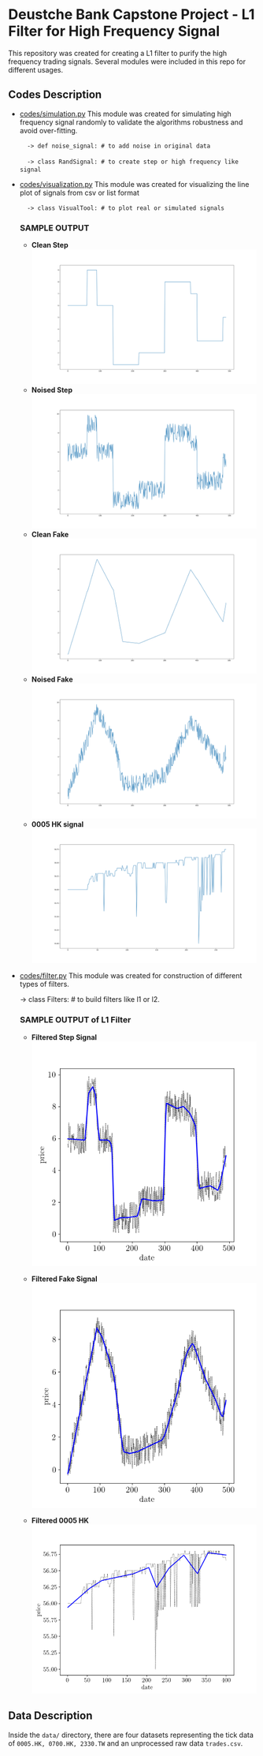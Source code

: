 # Deustche Bank Capstone Project - L1 Filter for High Frequency Signal
This repository was created for creating a L1 filter to purify the high frequency trading signals.
Several modules were included in this repo for different usages. 

## Codes Description
* [codes/simulation.py](https://github.com/lkqllx/High-Frequency-Signal-Filtering/blob/master/codes/simulation.py)
This module was created for simulating high frequency signal randomly to validate the algorithms robustness and 
avoid over-fitting.
    
        -> def noise_signal: # to add noise in original data
        
        -> class RandSignal: # to create step or high frequency like signal
    
    
* [codes/visualization.py](https://github.com/lkqllx/High-Frequency-Signal-Filtering/blob/master/codes/visualization.py)
This module was created for visualizing the line plot of signals from csv or list format
    
        -> class VisualTool: # to plot real or simulated signals
    
    ### SAMPLE OUTPUT
    + **Clean Step**
    ![clean step signal](figs/step_clean.png)
    + **Noised Step** 
    ![noisy step signal](figs/step_noisy.png)
    + **Clean Fake**
    ![clean simulated signal](figs/simulated_clean.png)
    + **Noised Fake**
    ![noisy simulated signal](figs/simulated_noisy.png)
    + **0005 HK signal**
    ![0005 HK signal](figs/0005_HK_Plot.png)
 
 * [codes/filter.py](https://github.com/lkqllx/High-Frequency-Signal-Filtering/blob/master/codes/filter.py)
 This module was created for construction of different types of filters.
 
    -> class Filters: # to build filters like l1 or l2.
    
    ### SAMPLE OUTPUT of L1 Filter
    
    + **Filtered Step Signal**
    ![filtered step signal](figs/filtered_step.png)
    
    + **Filtered Fake Signal**
    ![filtered fake signal](figs/filtered_fake.png)
    
    + **Filtered 0005 HK**
    ![filtered 0005 HK](figs/filtered_0005.png)
 
## Data Description
Inside the `data/` directory, there are four datasets representing the tick data of `0005.HK, 0700.HK, 2330.TW`
and an unprocessed raw data `trades.csv`. 
